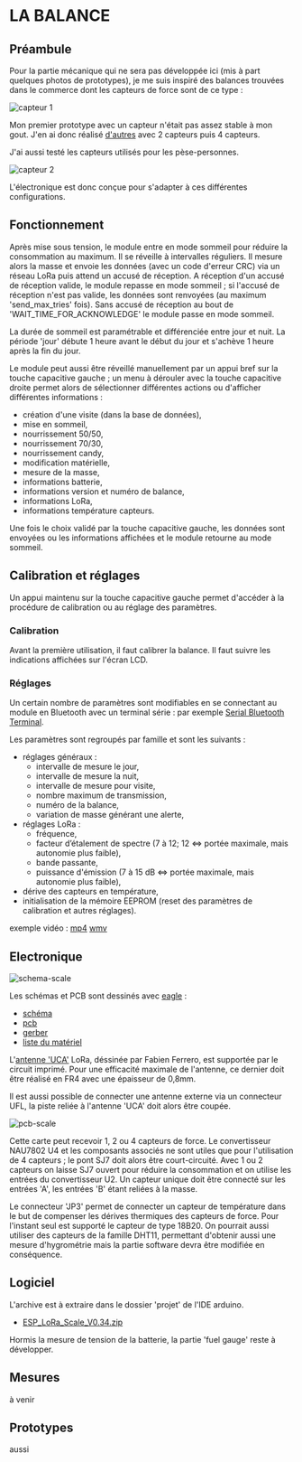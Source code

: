 # LA BALANCE

## Préambule

Pour la partie mécanique qui ne sera pas développée ici (mis à part quelques photos de prototypes), je me suis inspiré des balances trouvées dans le commerce dont les capteurs de force sont de ce type :

![capteur 1](/Balance/Images/load_beam.png)

Mon premier prototype avec un capteur n'était pas assez stable à mon gout. J'en ai donc réalisé 
[d'autres](/Balance/Images/proto_meca.png) avec 2 capteurs puis 4 capteurs. 

J'ai aussi testé les capteurs utilisés pour les pèse-personnes.

![capteur 2](/Balance/Images/pese_personne.png)

L'électronique est donc conçue pour s'adapter à ces différentes configurations. 

## Fonctionnement

Après mise sous tension, le module entre en mode sommeil pour réduire la consommation au maximum.
Il se réveille à intervalles réguliers. Il mesure alors la masse et envoie les données (avec un code d'erreur CRC) via un réseau LoRa puis attend un accusé de réception. A réception d'un accusé de réception valide, le module repasse en mode sommeil ; si l'accusé de réception n'est pas valide, les données sont renvoyées (au maximum 'send_max_tries' fois). Sans accusé de réception au bout de 'WAIT_TIME_FOR_ACKNOWLEDGE' le module passe en mode sommeil.

La durée de sommeil est paramétrable et différenciée entre jour et nuit. La période 'jour' débute 1 heure avant le début du jour et s'achève 1 heure après la fin du jour.


Le module peut aussi être réveillé manuellement par un appui bref sur la touche capacitive gauche ; un menu à dérouler avec la touche capacitive droite permet alors de sélectionner différentes actions ou d'afficher différentes informations :

* création d'une visite (dans la base de données),
* mise en sommeil,
* nourrissement 50/50,
* nourrissement 70/30,
* nourrissement candy,
* modification matérielle,
* mesure de la masse,
* informations batterie,
* informations version et numéro de balance,
* informations LoRa,
* informations température capteurs.

Une fois le choix validé par la touche capacitive gauche, les données sont envoyées ou les informations affichées et le module retourne au mode sommeil.

## Calibration et réglages

Un appui maintenu sur la touche capacitive gauche permet d'accéder à la procédure de calibration ou au réglage des paramètres.

### Calibration

Avant la première utilisation, il faut calibrer la balance. Il faut suivre les indications affichées sur l'écran LCD.

### Réglages

Un certain nombre de paramètres sont modifiables en se connectant au module en Bluetooth avec un terminal série : par exemple 
[Serial Bluetooth Terminal](https://play.google.com/store/apps/details?id=de.kai_morich.serial_bluetooth_terminal&hl=fr&gl=US).

Les paramètres sont regroupés par famille et sont les suivants :

* réglages généraux :
    - intervalle de mesure le jour,
    - intervalle de mesure la nuit,
    - intervalle de mesure pour visite,
    - nombre maximum de transmission,
    - numéro de la balance,
    - variation de masse générant une alerte,
* réglages LoRa :
    - fréquence, 
    - facteur d’étalement de spectre (7 à 12; 12 <=> portée maximale, mais autonomie plus faible),
    - bande passante,
    - puissance d'émission (7 à 15 dB <=> portée maximale, mais autonomie plus faible),
* dérive des capteurs en température,
* initialisation de la mémoire EEPROM (reset des paramètres de calibration et autres réglages).

exemple vidéo : [mp4](http://rucher.polytech.unice.fr/ruche-connecte/videos/reglages.mp4) 
[wmv](http://rucher.polytech.unice.fr/ruche-connecte/videos/reglages.wmv)
<!-- 
ffmpeg -i /tmp/reglages.mp4 -vf scale=960:-1  -an output2.mp4
https://www.linuxtricks.fr/wiki/ffmpeg-la-boite-a-outils-multimedia
https://tuxicoman.jesuislibre.net/2017/01/changer-la-resolution-dune-video-avec-ffmpeg-sous-linux.html
-->

## Electronique

![schema-scale](/Balance/ESP_LoRa_Scale_V1.60.png)

Les schémas et PCB sont dessinés avec [eagle](https://www.autodesk.com/products/eagle/overview?plc=F360&term=1-YEAR&support=ADVANCED&quantity=1) :

* [schéma](/Balance/ESP_LoRa_Scale_V1.60.sch)
* [pcb](/Balance/ESP_LoRa_Scale_V1.60.brd)
* [gerber](/Balance/gerber/ESP_LoRa_Scale_V1.60.zip)
* [liste du matériel](/Balance/ESP_LoRa_Scale_V1.60.csv)

L'[antenne 'UCA'](http://users.polytech.unice.fr/~ferrero/recherche_UCAboards.html) 
LoRa, déssinée par Fabien Ferrero, est supportée par le circuit imprimé. 
Pour une efficacité maximale de l'antenne, ce dernier doit être réalisé en FR4 avec une épaisseur de 0,8mm.

Il est aussi possible de connecter une antenne externe via un connecteur UFL, la piste reliée à l'antenne 'UCA'
doit alors être coupée.  

![pcb-scale](/Balance/Images/pcb-scale.png)

Cette carte peut recevoir 1, 2 ou 4 capteurs de force. Le convertisseur NAU7802 U4 et les composants associés
ne sont utiles que pour l'utilisation de 4 capteurs ; le pont SJ7 doit alors être court-circuité.
Avec 1 ou 2 capteurs on laisse SJ7 ouvert pour réduire la consommation et on utilise les entrées du convertisseur U2.
Un capteur unique doit être connecté sur les entrées 'A', les entrées 'B' étant reliées à la masse.

Le connecteur 'JP3' permet de connecter un capteur de température dans le but de compenser les dérives thermiques des capteurs de force. Pour l'instant seul est supporté le capteur de type 18B20. On pourrait aussi utiliser des capteurs de la famille DHT11,
permettant d'obtenir aussi une mesure d'hygrométrie mais la partie software devra être modifiée en conséquence.

## Logiciel

L'archive est à extraire dans le dossier 'projet' de l'IDE arduino.

* [ESP_LoRa_Scale_V0.34.zip](/Balance/ESP_LoRa_ScaleV0.34.zip)

Hormis la mesure de tension de la batterie, la partie 'fuel gauge' reste à développer.

## Mesures

à venir

## Prototypes

aussi


